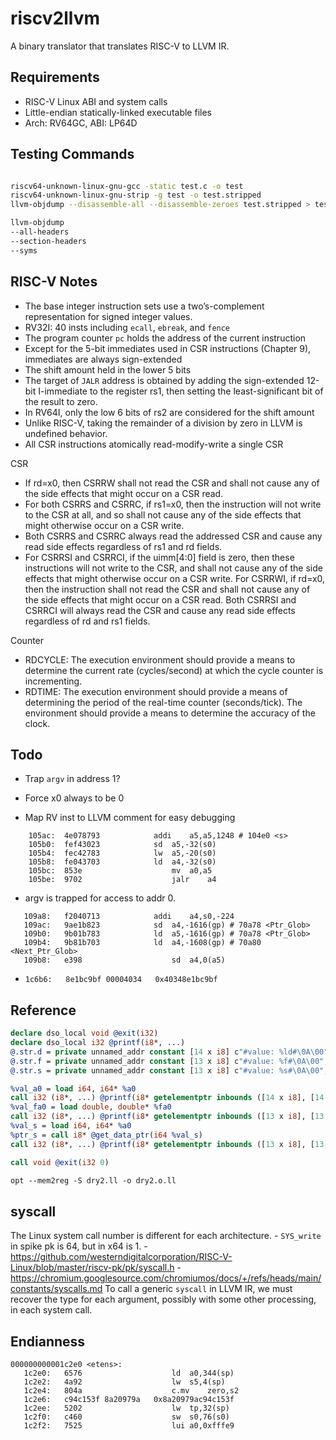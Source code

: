 # riscv2llvm

A binary translator that translates RISC-V to LLVM IR.

## Requirements

- RISC-V Linux ABI and system calls
- Little-endian statically-linked executable files
- Arch: RV64GC, ABI: LP64D

## Testing Commands

``` Bash

riscv64-unknown-linux-gnu-gcc -static test.c -o test
riscv64-unknown-linux-gnu-strip -g test -o test.stripped
llvm-objdump --disassemble-all --disassemble-zeroes test.stripped > test.dump

llvm-objdump
--all-headers
--section-headers
--syms
```

## RISC-V Notes

- The base integer instruction sets use a two’s-complement representation for signed integer values.
- RV32I: 40 insts including `ecall`, `ebreak`, and `fence`
- The program counter `pc` holds the address of the current instruction
- Except for the 5-bit immediates used in CSR instructions (Chapter 9), immediates are always sign-extended
- The shift amount held in the lower 5 bits
- The target of `JALR` address is obtained by adding the sign-extended 12-bit I-immediate to the register rs1, then setting the least-significant bit of the result to zero.
- In RV64I, only the low 6 bits of rs2 are considered for the shift amount
- Unlike RISC-V, taking the remainder of a division by zero in LLVM is undefined behavior.
- All CSR instructions atomically read-modify-write a single CSR

CSR
- If rd=x0, then CSRRW shall not read the CSR and shall not cause any of the side effects that might occur on a CSR read.
- For both CSRRS and CSRRC, if rs1=x0, then the instruction will not write to the CSR at all, and so shall not cause any of the side effects that might otherwise occur on a CSR write.
- Both CSRRS and CSRRC always read the addressed CSR and cause any read side effects regardless of rs1 and rd fields.
-  For CSRRSI and CSRRCI, if the uimm[4:0] field is zero, then these instructions will not write to the CSR, and shall not cause any of the side effects that might otherwise occur on a CSR write. For CSRRWI, if rd=x0, then the instruction shall not read the CSR and shall not cause any of the side effects that might occur on a CSR read. Both CSRRSI and CSRRCI will always read the CSR and cause any read side effects regardless of rd and rs1 fields.

Counter
- RDCYCLE: The execution environment should provide a means to determine the current rate (cycles/second) at which the cycle counter is incrementing.
- RDTIME: The execution environment should provide a means of determining the period of the real-time counter (seconds/tick). The environment should provide a means to determine the accuracy of the clock.

## Todo

- Trap `argv` in address 1?

- Force x0 always to be 0
- Map RV inst to LLVM comment for easy debugging
```
    105ac:	4e078793          	addi	a5,a5,1248 # 104e0 <s>
    105b0:	fef43023          	sd	a5,-32(s0)
    105b4:	fec42783          	lw	a5,-20(s0)
    105b8:	fe043703          	ld	a4,-32(s0)
    105bc:	853e                	mv	a0,a5
    105be:	9702                	jalr	a4
```

- argv is trapped for access to addr 0.
```
   109a8:	f2040713          	addi	a4,s0,-224
   109ac:	9ae1b823          	sd	a4,-1616(gp) # 70a78 <Ptr_Glob>
   109b0:	9b01b783          	ld	a5,-1616(gp) # 70a78 <Ptr_Glob>
   109b4:	9b81b703          	ld	a4,-1608(gp) # 70a80 <Next_Ptr_Glob>
   109b8:	e398                	sd	a4,0(a5)
```

- `1c6b6:	8e1bc9bf 00004034 	0x40348e1bc9bf`

## Reference

``` llvm
declare dso_local void @exit(i32)
declare dso_local i32 @printf(i8*, ...)
@.str.d = private unnamed_addr constant [14 x i8] c"#value: %ld#\0A\00", align 1
@.str.f = private unnamed_addr constant [13 x i8] c"#value: %f#\0A\00", align 1
@.str.s = private unnamed_addr constant [13 x i8] c"#value: %s#\0A\00", align 1

%val_a0 = load i64, i64* %a0
call i32 (i8*, ...) @printf(i8* getelementptr inbounds ([14 x i8], [14 x i8]* @.str.d, i64 0, i64 0), i64 %val_a0)
%val_fa0 = load double, double* %fa0
call i32 (i8*, ...) @printf(i8* getelementptr inbounds ([13 x i8], [13 x i8]* @.str.f, i64 0, i64 0), double %val_fa0)
%val_s = load i64, i64* %a0
%ptr_s = call i8* @get_data_ptr(i64 %val_s)
call i32 (i8*, ...) @printf(i8* getelementptr inbounds ([13 x i8], [13 x i8]* @.str.s, i64 0, i64 0), i8* %ptr_s)

call void @exit(i32 0)

opt --mem2reg -S dry2.ll -o dry2.o.ll
```

## syscall

The Linux system call number is different for each architecture.
    - `SYS_write` in spike pk is 64, but in x64 is 1.
    - <https://github.com/westerndigitalcorporation/RISC-V-Linux/blob/master/riscv-pk/pk/syscall.h>
    - <https://chromium.googlesource.com/chromiumos/docs/+/refs/heads/main/constants/syscalls.md>
To call a generic `syscall` in LLVM IR, we must recover the type for each argument, possibly with some other processing, in each system call.

## Endianness

```
000000000001c2e0 <etens>:
   1c2e0:	6576                	ld	a0,344(sp)
   1c2e2:	4a92                	lw	s5,4(sp)
   1c2e4:	804a                	c.mv	zero,s2
   1c2e6:	c94c153f 8a20979a 	0x8a20979ac94c153f
   1c2ee:	5202                	lw	tp,32(sp)
   1c2f0:	c460                	sw	s0,76(s0)
   1c2f2:	7525                	lui	a0,0xfffe9
```
